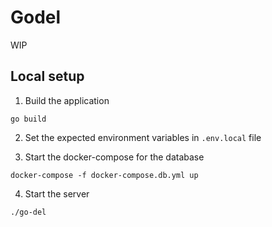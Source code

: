 # Godel

WIP

## Local setup

1. Build the application
```
go build
```

2. Set the expected environment variables in `.env.local` file

3. Start the docker-compose for the database
```
docker-compose -f docker-compose.db.yml up
```

4. Start the server
```
./go-del
```
